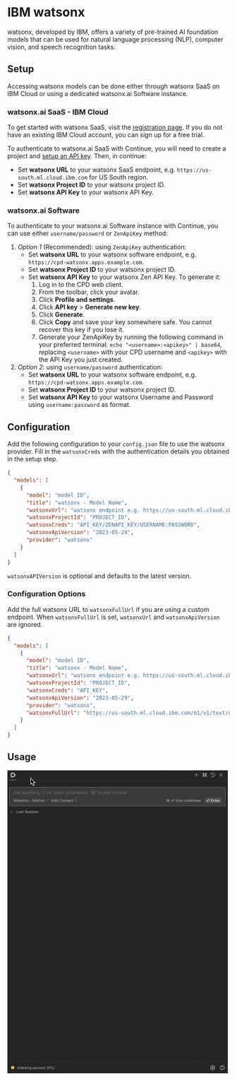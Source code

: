 # IBM watsonx

watsonx, developed by IBM, offers a variety of pre-trained AI foundation models that can be used for natural language processing (NLP), computer vision, and speech recognition tasks.

## Setup

Accessing watsonx models can be done either through watsonx SaaS on IBM Cloud or using a dedicated watsonx.ai Software instance.

### watsonx.ai SaaS - IBM Cloud

To get started with watsonx SaaS, visit the [registration page](https://dataplatform.cloud.ibm.com/registration/stepone?context=wx). If you do not have an existing IBM Cloud account, you can sign up for a free trial.

To authenticate to watsonx.ai SaaS with Continue, you will need to create a project and [setup an API key](https://www.ibm.com/docs/en/mas-cd/continuous-delivery?topic=cli-creating-your-cloud-api-key). Then, in continue:

- Set **watsonx URL** to your watsonx SaaS endpoint, e.g. `https://us-south.ml.cloud.ibm.com` for US South region.
- Set **watsonx Project ID** to your watsonx project ID.
- Set **watsonx API Key** to your watsonx API Key.

### watsonx.ai Software

To authenticate to your watsonx.ai Software instance with Continue, you can use either `username/password` or `ZenApiKey` method:

1. _Option 1_ (Recommended): using `ZenApiKey` authentication:
   - Set **watsonx URL** to your watsonx software endpoint, e.g. `https://cpd-watsonx.apps.example.com`.
   - Set **watsonx Project ID** to your watsonx project ID.
   - Set **watsonx API Key** to your watsonx Zen API Key. To generate it:
     1. Log in to the CPD web client.
     2. From the toolbar, click your avatar.
     3. Click **Profile and settings**.
     4. Click **API key** > **Generate new key**.
     5. Click **Generate**.
     6. Click **Copy** and save your key somewhere safe. You cannot recover this key if you lose it.
     7. Generate your ZenApiKey by running the following command in your preferred terminal: `echo "<username>:<apikey>" | base64`, replacing `<username>` with your CPD username and `<apikey>` with the API Key you just created.
2. _Option 2_: using `username/password` authentication:
   - Set **watsonx URL** to your watsonx software endpoint, e.g. `https://cpd-watsonx.apps.example.com`.
   - Set **watsonx Project ID** to your watsonx project ID.
   - Set **watsonx API Key** to your watsonx Username and Password using `username:password` as format.

## Configuration

Add the following configuration to your `config.json` file to use the watsonx provider. Fill in the `watsonxCreds` with the authentication details you obtained in the setup step.

```json title="~/.continue/config.json"
{
  "models": [
    {
      "model": "model ID",
      "title": "watsonx - Model Name",
      "watsonxUrl": "watsonx endpoint e.g. https://us-south.ml.cloud.ibm.com",
      "watsonxProjectId": "PROJECT_ID",
      "watsonxCreds": "API_KEY/ZENAPI_KEY/USERNAME:PASSWORD",
      "watsonxApiVersion": "2023-05-29",
      "provider": "watsonx"
    }
  ]
}
```

`watsonxAPIVersion` is optional and defaults to the latest version.

### Configuration Options

Add the full watsonx URL to `watsonxFullUrl` if you are using a custom endpoint. When `watsonxFullUrl` is set, `watsonxUrl` and `watsonxApiVersion` are ignored.

```json title="~/.continue/config.json"
{
  "models": [
    {
      "model": "model ID",
      "title": "watsonx - Model Name",
      "watsonxUrl": "watsonx endpoint e.g. https://us-south.ml.cloud.ibm.com",
      "watsonxProjectId": "PROJECT_ID",
      "watsonxCreds": "API_KEY",
      "watsonxApiVersion": "2023-05-29",
      "provider": "watsonx",
      "watsonxFullUrl": "https://us-south.ml.cloud.ibm.com/m1/v1/text/generation"
    }
  ]
}
```

## Usage

![usage-gif](../assets/watsonx2.gif)
